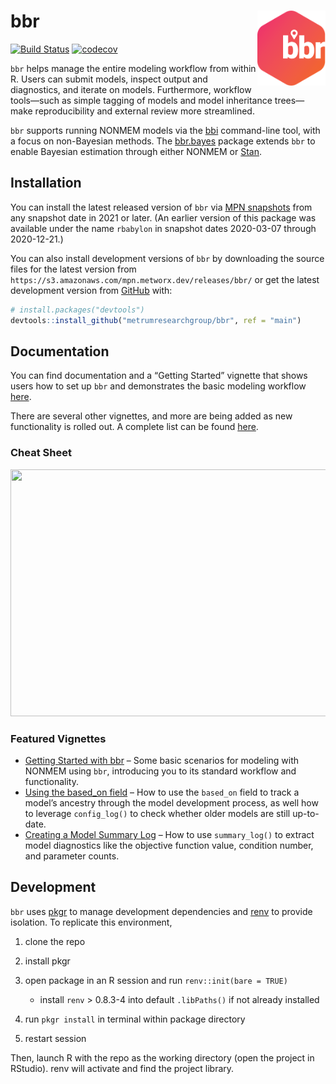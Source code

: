 
<!-- README.md is generated from README.Rmd. Please edit that file -->

# bbr <a href='https:/metrumresearchgroup.github.io/bbr'><img src='man/figures/logo.png' align="right" height="120" /></a>

<!-- badges: start -->

[![Build
Status](https://github.com/metrumresearchgroup/bbr/actions/workflows/main.yaml/badge.svg)](https://github.com/metrumresearchgroup/bbr/actions/workflows/main.yaml)
[![codecov](https://codecov.io/gh/metrumresearchgroup/bbr/branch/main/graph/badge.svg)](https://codecov.io/gh/metrumresearchgroup/bbr)
<!-- badges: end -->

`bbr` helps manage the entire modeling workflow from within R. Users can
submit models, inspect output and diagnostics, and iterate on models.
Furthermore, workflow tools—such as simple tagging of models and model
inheritance trees—make reproducibility and external review more
streamlined.

`bbr` supports running NONMEM models via the
[bbi](https://github.com/metrumresearchgroup/bbi) command-line tool,
with a focus on non-Bayesian methods. The
[bbr.bayes](https://github.com/metrumresearchgroup/bbr.bayes) package
extends `bbr` to enable Bayesian estimation through either NONMEM or
[Stan](https://mc-stan.org/).

## Installation

You can install the latest released version of `bbr` via [MPN
snapshots](https://mpn.metworx.com/docs/snapshots) from any snapshot
date in 2021 or later. (An earlier version of this package was available
under the name `rbabylon` in snapshot dates 2020-03-07 through
2020-12-21.)

You can also install development versions of `bbr` by downloading the
source files for the latest version from
`https://s3.amazonaws.com/mpn.metworx.dev/releases/bbr/` or get the
latest development version from [GitHub](https://github.com/) with:

``` r
# install.packages("devtools")
devtools::install_github("metrumresearchgroup/bbr", ref = "main")
```

## Documentation

You can find documentation and a “Getting Started” vignette that shows
users how to set up `bbr` and demonstrates the basic modeling workflow
[here](http://metrumresearchgroup.github.io/bbr/).

There are several other vignettes, and more are being added as new
functionality is rolled out. A complete list can be found
[here](https://metrumresearchgroup.github.io/bbr/articles/).

### Cheat Sheet

<a href="https://metrumresearchgroup.github.io/cheatsheets/bbr_nonmem_cheat_sheet.pdf"><img src="https://metrumresearchgroup.github.io/cheatsheets/thumbnails/bbr_nonmem_cheat_sheet_thumbnail.png" width="700" height="395"/></a>

### Featured Vignettes

-   [Getting Started with
    bbr](https://metrumresearchgroup.github.io/bbr/articles/getting-started.html)
    – Some basic scenarios for modeling with NONMEM using `bbr`,
    introducing you to its standard workflow and functionality.
-   [Using the based_on
    field](https://metrumresearchgroup.github.io/bbr/articles/using-based-on.html)
    – How to use the `based_on` field to track a model’s ancestry
    through the model development process, as well how to leverage
    `config_log()` to check whether older models are still up-to-date.
-   [Creating a Model Summary
    Log](https://metrumresearchgroup.github.io/bbr/articles/using-summary-log.html)
    – How to use `summary_log()` to extract model diagnostics like the
    objective function value, condition number, and parameter counts.

## Development

`bbr` uses [pkgr](https://github.com/metrumresearchgroup/pkgr) to manage
development dependencies and [renv](https://rstudio.github.io/renv/) to
provide isolation. To replicate this environment,

1.  clone the repo

2.  install pkgr

3.  open package in an R session and run `renv::init(bare = TRUE)`

    -   install `renv` \> 0.8.3-4 into default `.libPaths()` if not
        already installed

4.  run `pkgr install` in terminal within package directory

5.  restart session

Then, launch R with the repo as the working directory (open the project
in RStudio). renv will activate and find the project library.
